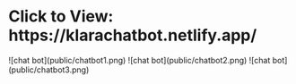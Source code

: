 
<h1>Click to View: https://klarachatbot.netlify.app/</h1>
![chat bot](public/chatbot1.png)
![chat bot](public/chatbot2.png)
![chat bot](public/chatbot3.png)
